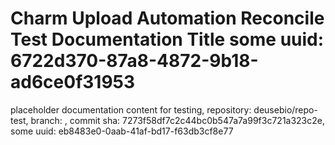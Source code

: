 # Charm Upload Automation Reconcile Test Documentation Title some uuid: 6722d370-87a8-4872-9b18-ad6ce0f31953
 placeholder documentation content for testing,  repository: deusebio/repo-test,  branch: ,  commit sha: 7273f58df7c2c44bc0b547a7a99f3c721a323c2e,  some uuid: eb8483e0-0aab-41af-bd17-f63db3cf8e77

